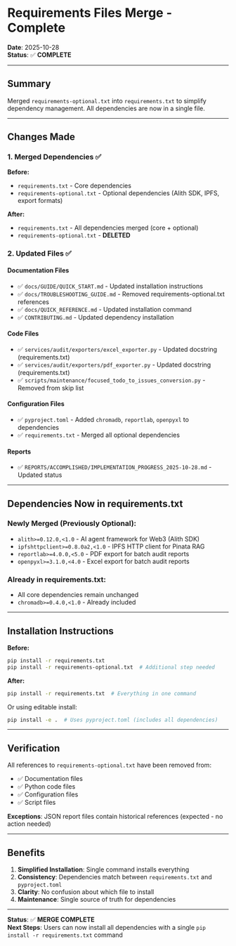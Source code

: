 # Requirements Files Merge - Complete

**Date**: 2025-10-28  
**Status**: ✅ **COMPLETE**

---

## Summary

Merged `requirements-optional.txt` into `requirements.txt` to simplify dependency management. All dependencies are now in a single file.

---

## Changes Made

### 1. Merged Dependencies ✅

**Before:**
- `requirements.txt` - Core dependencies
- `requirements-optional.txt` - Optional dependencies (Alith SDK, IPFS, export formats)

**After:**
- `requirements.txt` - All dependencies merged (core + optional)
- `requirements-optional.txt` - **DELETED**

### 2. Updated Files ✅

#### Documentation Files
- ✅ `docs/GUIDE/QUICK_START.md` - Updated installation instructions
- ✅ `docs/TROUBLESHOOTING_GUIDE.md` - Removed requirements-optional.txt references
- ✅ `docs/QUICK_REFERENCE.md` - Updated installation command
- ✅ `CONTRIBUTING.md` - Updated dependency installation

#### Code Files
- ✅ `services/audit/exporters/excel_exporter.py` - Updated docstring (requirements.txt)
- ✅ `services/audit/exporters/pdf_exporter.py` - Updated docstring (requirements.txt)
- ✅ `scripts/maintenance/focused_todo_to_issues_conversion.py` - Removed from skip list

#### Configuration Files
- ✅ `pyproject.toml` - Added `chromadb`, `reportlab`, `openpyxl` to dependencies
- ✅ `requirements.txt` - Merged all optional dependencies

#### Reports
- ✅ `REPORTS/ACCOMPLISHED/IMPLEMENTATION_PROGRESS_2025-10-28.md` - Updated status

---

## Dependencies Now in requirements.txt

### Newly Merged (Previously Optional):
- `alith>=0.12.0,<1.0` - AI agent framework for Web3 (Alith SDK)
- `ipfshttpclient>=0.8.0a2,<1.0` - IPFS HTTP client for Pinata RAG
- `reportlab>=4.0.0,<5.0` - PDF export for batch audit reports
- `openpyxl>=3.1.0,<4.0` - Excel export for batch audit reports

### Already in requirements.txt:
- All core dependencies remain unchanged
- `chromadb>=0.4.0,<1.0` - Already included

---

## Installation Instructions

**Before:**
```bash
pip install -r requirements.txt
pip install -r requirements-optional.txt  # Additional step needed
```

**After:**
```bash
pip install -r requirements.txt  # Everything in one command
```

Or using editable install:
```bash
pip install -e .  # Uses pyproject.toml (includes all dependencies)
```

---

## Verification

All references to `requirements-optional.txt` have been removed from:
- ✅ Documentation files
- ✅ Python code files
- ✅ Configuration files
- ✅ Script files

**Exceptions**: JSON report files contain historical references (expected - no action needed)

---

## Benefits

1. **Simplified Installation**: Single command installs everything
2. **Consistency**: Dependencies match between `requirements.txt` and `pyproject.toml`
3. **Clarity**: No confusion about which file to install
4. **Maintenance**: Single source of truth for dependencies

---

**Status**: ✅ **MERGE COMPLETE**  
**Next Steps**: Users can now install all dependencies with a single `pip install -r requirements.txt` command

